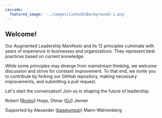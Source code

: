 ```yaml
---
cascade:
  featured_image: '../images/LinkedInBackground3-1.png'
---
```

## Welcome!

Our Augmented Leadership Manifesto and its 12 principles culminate with years of experience in businesses and organizations.
They represent best practices based on current knowledge.

While some principles may diverge from mainstream thinking, we welcome discussion and strive for constant improvement.
To that end, we invite you to contribute by forking our GitHub repository, making necessary improvements, and submitting a pull request.

Let's start the conversation! Join us in shaping the future of leadership.

Robert ([Rosho](https://www.linkedin.com/in/roberthopp/)) Hopp, Otmar ([OJ](https://de.linkedin.com/in/otmarjenner)) Jenner

Supported by Alexander ([basejumpa](https://www.linkedin.com/in/alexander-mann-wahrenberg-939843b7/))) Mann-Wahrenberg


